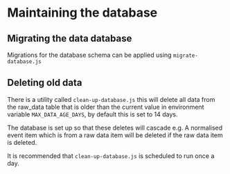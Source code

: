 # Maintaining the database

## Migrating the data database

Migrations for the database schema can be applied using `migrate-database.js`

## Deleting old data

There is a utility called `clean-up-database.js` this will delete all data from the raw_data table that is older than the current value in environment variable `MAX_DATA_AGE_DAYS`, by default this is set to 14 days.

The database is set up so that these deletes will cascade e.g. A normalised event item which is from a raw data item will be deleted if the raw data item is deleted.

It is recommended that `clean-up-database.js` is scheduled to run once a day.
